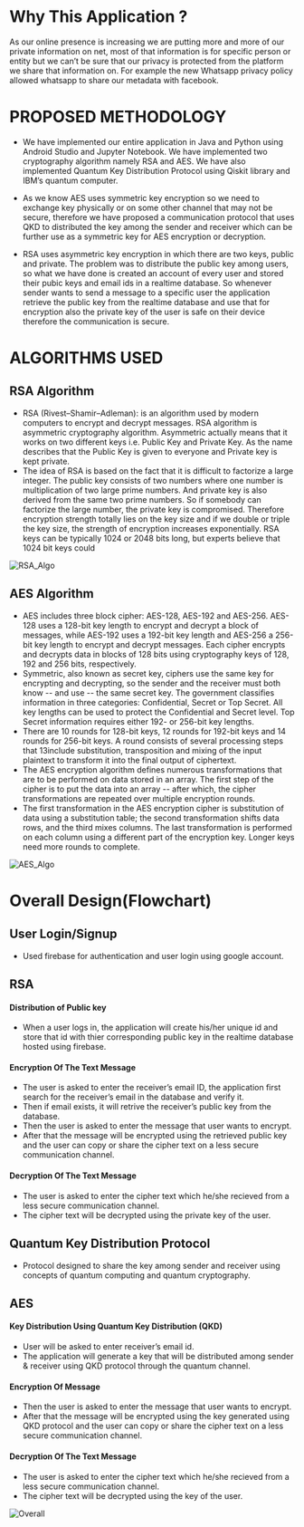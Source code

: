
# Why This Application ?
As our online presence is increasing we are putting more and more of our private
information on net, most of that information is for specific person or entity but
we can’t be sure that our privacy is protected from the platform we share that
information on. For example the new Whatsapp privacy policy allowed whatsapp
to share our metadata with facebook.


# PROPOSED METHODOLOGY
* We have implemented our entire application in Java and Python using Android
Studio and Jupyter Notebook. We have implemented two cryptography algorithm
namely RSA and AES. We have also implemented Quantum Key Distribution
Protocol using Qiskit library and IBM’s quantum computer.

* As we know AES uses symmetric key encryption so we need to exchange key
physically or on some other channel that may not be secure, therefore we have
proposed a communication protocol that uses QKD to distributed the key among the
sender and receiver which can be further use as a symmetric key for AES encryption
or decryption.

* RSA uses asymmetric key encryption in which there are two keys, public and private.
The problem was to distribute the public key among users, so what we have done is
created an account of every user and stored their pubic keys and email ids in a
realtime database. So whenever sender wants to send a message to a specific user the
application retrieve the public key from the realtime database and use that for
encryption also the private key of the user is safe on their device therefore the
communication is secure.


# ALGORITHMS USED
## RSA Algorithm

* RSA (Rivest–Shamir–Adleman): is an algorithm used by modern
computers to encrypt and decrypt messages. RSA algorithm is asymmetric
cryptography algorithm. Asymmetric actually means that it works on two
different keys i.e. Public Key and Private Key. As the name describes that
the Public Key is given to everyone and Private key is kept private.
* The idea of RSA is based on the fact that it is difficult to factorize a
large integer. The public key consists of two numbers where one number is
multiplication of two large prime numbers. And private key is also derived
from the same two prime numbers. So if somebody can factorize the large
number, the private key is compromised. Therefore encryption strength
totally lies on the key size and if we double or triple the key size, the
strength of encryption increases exponentially. RSA keys can be typically
1024 or 2048 bits long, but experts believe that 1024 bit keys could

![RSA_Algo](https://user-images.githubusercontent.com/63945098/117587371-3f698980-b13b-11eb-8594-c0ce91e43266.png)


## AES Algorithm
* AES includes three block cipher: AES-128, AES-192 and AES-256.
AES-128 uses a 128-bit key length to encrypt and decrypt a block of
messages, while AES-192 uses a 192-bit key length and AES-256 a 256-bit
key length to encrypt and decrypt messages. Each cipher encrypts and
decrypts data in blocks of 128 bits using cryptography keys of 128, 192 and
256 bits, respectively.
* Symmetric, also known as secret key, ciphers use the same key for
encrypting and decrypting, so the sender and the receiver must both know --
and use -- the same secret key. The government classifies information in
three categories: Confidential, Secret or Top Secret. All key lengths can be
used to protect the Confidential and Secret level. Top Secret information
requires either 192- or 256-bit key lengths.
* There are 10 rounds for 128-bit keys, 12 rounds for 192-bit keys and 14
rounds for 256-bit keys. A round consists of several processing steps that
13include substitution, transposition and mixing of the input plaintext to
transform it into the final output of ciphertext.
* The AES encryption algorithm defines numerous transformations that are to
be performed on data stored in an array. The first step of the cipher is to put
the data into an array -- after which, the cipher transformations are repeated
over multiple encryption rounds.
* The first transformation in the AES encryption cipher is substitution of data
using a substitution table; the second transformation shifts data rows, and the
third mixes columns. The last transformation is performed on each column
using a different part of the encryption key. Longer keys need more rounds
to complete.

![AES_Algo](https://user-images.githubusercontent.com/63945098/117587315-e863b480-b13a-11eb-9a3d-410d513413b0.png)


# Overall Design(Flowchart)
## User Login/Signup
* Used firebase for authentication and user login using google account.
## RSA
#### Distribution of Public key
* When a user logs in, the application will create his/her unique id and
store that id with thier corresponding public key in the realtime database
hosted using firebase.
#### Encryption Of The Text Message
* The user is asked to enter the receiver’s email ID, the application first
search for the receiver’s email in the database and verify it.
* Then if email exists, it will retrive the receiver’s public key from the
database.
* Then the user is asked to enter the message that user wants to encrypt.
* After that the message will be encrypted using the retrieved public key
and the user can copy or share the cipher text on a less secure
communication channel.
#### Decryption Of The Text Message
* The user is asked to enter the cipher text which he/she recieved from a
less secure communication channel.
* The cipher text will be decrypted using the private key of the user.
## Quantum Key Distribution Protocol
* Protocol designed to share the key among sender and receiver using
concepts of quantum computing and quantum cryptography.
## AES
#### Key Distribution Using Quantum Key Distribution (QKD)
* User will be asked to enter receiver’s email id.
* The application will generate a key that will be distributed among sender
& receiver using QKD protocol through the quantum channel.
#### Encryption Of Message
* Then the user is asked to enter the message that user wants to encrypt.
* After that the message will be encrypted using the key generated using
QKD protocol and the user can copy or share the cipher text on a less
secure communication channel.
#### Decryption Of The Text Message
* The user is asked to enter the cipher text which he/she recieved from a
less secure communication channel.
* The cipher text will be decrypted using the key of the user.

![Overall](https://user-images.githubusercontent.com/63945098/117587343-1ea13400-b13b-11eb-9358-998bb9ebe1cf.png)
